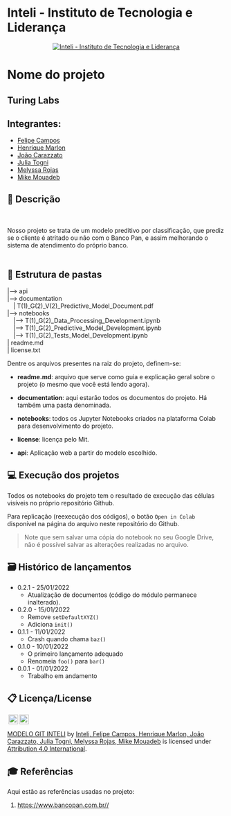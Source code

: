 # Inteli - Instituto de Tecnologia e Liderança 

<p align="center">
<a href= "https://www.inteli.edu.br/"><img src="https://www.inteli.edu.br/wp-content/uploads/2021/08/20172028/marca_1-2.png" alt="Inteli - Instituto de Tecnologia e Liderança" border="0"></a>
</p>

# Nome do projeto

## Turing Labs

## Integrantes: 
- <a href="https://www.linkedin.com/in/felipe-pereira-campos-250aa2231/">Felipe Campos</a>
- <a href="https://www.linkedin.com/in/henriquemarlon/">Henrique Marlon</a>
- <a href="https://www.linkedin.com/in/jo%C3%A3o-pedro-gon%C3%A7alves-carazzato-147120231/">João Carazzato</a>
- <a href="https://www.linkedin.com/in/julia-togni/">Julia Togni</a>
- <a href="https://www.linkedin.com/in/melyssa-rojas-221610204/">Melyssa Rojas</a>
- <a href="https://www.linkedin.com/in/mike-mouadeb-24b781224/">Mike Mouadeb</a> 

## 📝 Descrição

<br><br>
    Nosso projeto se trata de um modelo preditivo por classificação, que prediz se o cliente é atritado ou não com o Banco Pan, e assim melhorando o sistema de atendimento do próprio banco.
<br><br>

## 📁 Estrutura de pastas

|--> api<br>
|--> documentation<br>
  &emsp;| T(1)_G(2)_V(2)_Predictive_Model_Document.pdf<br>
|--> notebooks<br>
  &emsp;|--> T(1)_G(2)_Data_Processing_Development.ipynb<br>
  &emsp;|--> T(1)_G(2)_Predictive_Model_Development.ipynb<br>
  &emsp;|--> T(1)_G(2)_Tests_Model_Development.ipynb<br>
| readme.md<br>
| license.txt

Dentre os arquivos presentes na raiz do projeto, definem-se:

- <b>readme.md</b>: arquivo que serve como guia e explicação geral sobre o projeto (o mesmo que você está lendo agora).

- <b>documentation</b>: aqui estarão todos os documentos do projeto. Há também uma pasta denominada.

- <b>notebooks</b>: todos os Jupyter Notebooks criados na plataforma Colab para desenvolvimento do projeto.

- <b>license</b>: licença pelo Mit.

- <b>api</b>: Aplicação web a partir do modelo escolhido.

## 💻 Execução dos projetos

Todos os notebooks do projeto tem o resultado de execução das células visíveis no próprio repositório Github.

Para replicação (reexecução dos códigos), o botão `Open in Colab` disponível na página do arquivo neste repositório do Github.
> Note que sem salvar uma cópia do notebook no seu Google Drive, não é possível salvar as alterações realizadas no arquivo.

## 🗃 Histórico de lançamentos

* 0.2.1 - 25/01/2022
    * Atualização de documentos (código do módulo permanece inalterado).
* 0.2.0 - 15/01/2022
    * Remove `setDefaultXYZ()`
    * Adiciona `init()`
* 0.1.1 - 11/01/2022
    * Crash quando chama `baz()`
* 0.1.0 - 10/01/2022
    * O primeiro lançamento adequado
    * Renomeia `foo()` para `bar()`
* 0.0.1 - 01/01/2022
    * Trabalho em andamento

## 📋 Licença/License

<img style="height:22px!important;margin-left:3px;vertical-align:text-bottom;" src="https://mirrors.creativecommons.org/presskit/icons/cc.svg?ref=chooser-v1"><img style="height:22px!important;margin-left:3px;vertical-align:text-bottom;" src="https://mirrors.creativecommons.org/presskit/icons/by.svg?ref=chooser-v1"><p xmlns:cc="http://creativecommons.org/ns#" xmlns:dct="http://purl.org/dc/terms/"><a property="dct:title" rel="cc:attributionURL" href="https://github.com/Spidus/Teste_Final_1">MODELO GIT INTELI</a> by <a rel="cc:attributionURL dct:creator" property="cc:attributionName" href="https://www.yggbrasil.com.br/vr">Inteli, Felipe Campos, Henrique Marlon, João Carazzato, Julia Togni, Melyssa Rojas, Mike Mouadeb</a> is licensed under <a href="http://creativecommons.org/licenses/by/4.0/?ref=chooser-v1" target="_blank" rel="license noopener noreferrer" style="display:inline-block;">Attribution 4.0 International</a>.</p>

## 🎓 Referências

Aqui estão as referências usadas no projeto:

1. <https://www.bancopan.com.br//>
